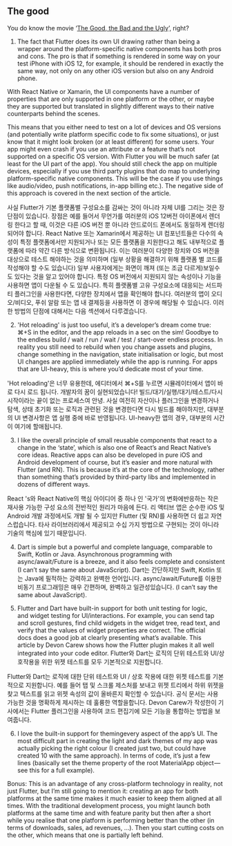 ## **The good**

You do know the movie ‘[The Good, the Bad and the Ugly](https://en.wikipedia.org/wiki/The_Good,_the_Bad_and_the_Ugly)’, right?

1. The fact that Flutter does its own UI drawing rather than being a wrapper around the platform-specific native components has both pros and cons. 
The pro is that if something is rendered in some way on your test iPhone with iOS 12, for example, it should be rendered in exactly the same way, not only on any other iOS version but also on any Android phone. 


With React Native or Xamarin, the UI components have a number of properties that are only supported in one platform or the other, or maybe they are supported but translated in slightly different ways to their native counterparts behind the scenes. 

This means that you either need to test on a lot of devices and OS versions (and potentially write platform specific code to fix some situations), or just know that it might look broken (or at least different) for some users. Your app might even crash if you use an attribute or a feature that’s not supported on a specific OS version. With Flutter you will be much safer (at least for the UI part of the app). You should still check the app on multiple devices, especially if you use third party plugins that do map to underlying platform-specific native components. This will be the case if you use things like audio/video, push notifications, in-app billing etc.). The negative side of this approach is covered in the next section of the article.

사실 Flutter가 기본 플랫폼별 구성요소를 감싸는 것이 아니라 자체 UI를 그리는 것은 장단점이 있습니다. 장점은 예를 들어서 무언가를 여러분의 iOS 12버전 아이폰에서 렌더링 한다고 할 때, 이것은 다른 iOS 버전 뿐 아니라 안드로이드 폰에서도 동일하게 렌더링 되어야 합니다. React Native 또는 Xamarin에서 제공하는 UI 컴포넌트들은 다수의 속성이 특정 플랫폼에서만 지원되거나 또는 모든 플랫폼을 지원한다고 해도 내부적으로 플랫폼에 따라 약간 다른 방식으로 변환됩니다. 이는 여러분이 다양한 장치와 OS 버전을 대상으로 테스트 해야하는 것을 의미하며  (일부 상황을 해결하기 위해 플랫폼 별 코드를 작성해야 할 수도 있습니다) 일부 사용자에게는 화면이 깨져 (또는 조금 다르게)보일수도 있다는 것을 알고 있어야 합니다. 특정 OS 버전에서 지원되지 않는 속성이나 기능을 사용하면 앱이 다운될 수 도 있습니다. 특히 플랫폼별 고유 구성요소에 대응되는 서드파티 플러그인을 사용한다면, 다양한 장치에서 앱을 확인해야 합니다. 여러분의 앱이 오디오/비디오, 푸쉬 알람 또는 앱 내 결제등을 사용하면 이 경우에 해당될 수 있습니다. 이러한 방법의 단점에 대해서는 다음 섹션에서 다루겠습니다. 

2. 'Hot reloading' is just too useful, it’s a developer’s dream come true: ⌘+S in the editor, and the app reloads in a sec on the sim! Goodbye to the endless build / wait / run / wait / test / start-over endless process. In reality you still need to rebuild when you change assets and plugins, change something in the navigation, state initialisation or logic, but most UI changes are applied immediately while the app is running. For apps that are UI-heavy, this is where you’d dedicate most of your time.

'Hot reloading'은 너무 유용한데, 에디터에서 ⌘+S를 누르면 시뮬레이터에서 앱이 바로 다시 로드 됩니다. 개발자의 꿈이 실현되었습니다! 빌드/대기/실행/대기/테스트/다시시작이라는 끝이 없는 프로세스여 안녕. 사실 여전히 자산이나 플러그인을 변경하거나 탐색, 상태 초기화 또는 로직과 관련된 것을 변경한다면 다시 빌드를 해야하지만, 대부분의 UI 변경사항은 앱 실행 중에 바로 반영됩니다. UI-heavy한 앱의 경우, 대부분의 시간이 여기에 할애됩니다. 

3. I like the overall principle of small reusable components that react to a change in the ‘state’, which is also one of React’s and React Native’s core ideas. Reactive apps can also be developed in pure iOS and Android development of course, but it’s easier and more natural with Flutter (and RN). This is because it’s at the core of the technology, rather than something that’s provided by third-party libs and implemented in dozens of different ways.

React 's와 React Native의 핵심 아이디어 중 하나 인 '국가'의 변화에 ​​반응하는 작은 재사용 가능한 구성 요소의 전반적인 원리가 마음에 든다. 리 액티브 앱은 순수한 iOS 및 Android 개발 과정에서도 개발 될 수 있지만 Flutter (및 RN)를 사용하면 더 쉽고 자연 스럽습니다. 타사 라이브러리에서 제공되고 수십 가지 방법으로 구현되는 것이 아니라 기술의 핵심에 있기 때문입니다.

4. Dart is simple but a powerful and complete language, comparable to Swift, Kotlin or Java. Asynchronous programming with async/await/Future is a breeze, and it also feels complete and consistent (I can’t say the same about JavaScript).
Dart는 간단하지만 Swift, Kotlin 또는 Java에 필적하는 강력하고 완벽한 언어입니다. async/await/Future를 이용한 비동기 프로그래밍은 매우 간편하며, 완벽하고 일관성있습니다. (I can’t say the same about JavaScript).


5. Flutter and Dart have built-in support for both unit testing for logic, and widget testing for UI/interactions. For example, you can send tap and scroll gestures, find child widgets in the widget tree, read text, and verify that the values of widget properties are correct. The official docs does a good job at clearly presenting what’s available. This article by Devon Carew shows how the Flutter plugin makes it all well integrated into your code editor.
Flutter와 Dart는 로직의 단위 테스트와 UI/상호작용을 위한 위젯 테스트를 모두 기본적으로 지원합니다. 

Flutter와 Dart는 로직에 대한 단위 테스트와 UI / 상호 작용에 대한 위젯 테스트를 기본적으로 지원합니다. 예를 들어 탭 및 스크롤 제스처를 보내고 위젯 트리에서 하위 위젯을 찾고 텍스트를 읽고 위젯 속성의 값이 올바른지 확인할 수 있습니다. 공식 문서는 사용 가능한 것을 명확하게 제시하는 데 훌륭한 역할을합니다. Devon Carew가 작성한이 기사에서는 Flutter 플러그인을 사용하여 코드 편집기에 모든 기능을 통합하는 방법을 보여줍니다.


6. I love the built-in support for themingevery aspect of the app’s UI. The most difficult part in creating the light and dark themes of my app was actually picking the right colour (I created just two, but could have created 10 with the same approach). In terms of code, it’s just a few lines (basically set the theme property of the root MaterialApp object — see this for a full example).

Bonus: This is an advantage of any cross-platform technology in reality, not just Flutter, but I’m still going to mention it: creating an app for both platforms at the same time makes it much easier to keep them aligned at all times. With the traditional development process, you might launch both platforms at the same time and with feature parity but then after a short while you realise that one platform is performing better than the other (in terms of downloads, sales, ad revenues, …). Then you start cutting costs on the other, which means that one is partially left behind.